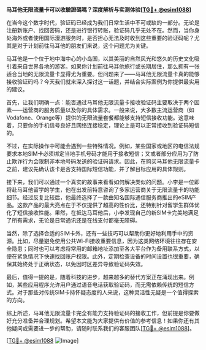 **马耳他无限流量卡可以收驗證碼嗎？深度解析与实测体验[[TG💪+ @esim1088](https://t.me/s/esim1088)]**

在当今这个数字时代，验证码已经成为我们日常生活中不可或缺的一部分。无论是注册新账户、找回密码，还是进行银行转账，验证码几乎无处不在。然而，当你身处海外或者使用国际漫游服务时，是否担心无法及时收到这些重要的验证码呢？尤其是对于计划前往马耳他的朋友们来说，这个问题尤为关键。

马耳他是一个位于地中海中心的小岛国，以其美丽的自然风光和悠久的历史文化吸引着来自世界各地的游客。如果你计划前往马耳他旅行或长期居住，那么拥有一张适合当地的无限流量卡显得尤为重要。但问题来了——马耳他无限流量卡真的能够接收验证码吗？今天我们就来深入探讨这一话题，并结合实际案例为你提供最实用的建议。

首先，让我们明确一点：能否通过马耳他无限流量卡接收验证码主要取决于两个因素——运营商的服务质量以及你的具体需求。一般来说，大多数主流运营商（如Vodafone、Orange等）提供的无限流量套餐都能够支持短信接收功能。这意味着，只要你的手机信号良好且网络连接稳定，理论上是可以正常接收到验证码短信的。

不过，在实际操作中可能会遇到一些特殊情况。例如，某些国家或地区的电信法规要求本地SIM卡必须绑定当地手机号码才能用于接收短信；又或者部分应用为了防止欺诈行为会限制非本地号码发送的验证码请求。因此，在购买马耳他无限流量卡之前，建议先确认该卡是否支持国际短信功能，并了解目标应用的具体规则。

接下来，我们可以通过一个真实的故事来看看如何解决类似的问题。小李是一位即将赴马耳他留学的学生，他在出发前特意咨询了多家运营商关于无限流量卡的功能细节。经过反复比较后，他最终选择了一款由知名国际通信服务商推出的eSIM产品。这款产品的最大亮点在于不仅提供了超高的性价比，还特别针对留学生群体优化了短信接收性能。果然，在抵达马耳他后，小李发现自己的新SIM卡完美地满足了所有需求，无论是日常通讯还是在线支付都毫无障碍。

当然，除了选择合适的SIM卡外，还有一些技巧可以帮助你更好地利用手中的资源。比如，尽量避免使用公共Wi-Fi接收重要信息，因为这类网络环境往往存在安全隐患；同时也可以考虑将常用的邮箱地址添加至各大平台作为备用联系方式，以便在紧急情况下快速找回账户权限。此外，定期检查设备的时间设置也很重要，确保其始终处于正确状态，以免因时区差异导致验证码失效。

最后，值得一提的是，随着科技的进步，越来越多的替代方案正在涌现出来。例如，某些应用程序允许用户通过语音电话获取验证码，而无需依赖传统的短信方式。对于那些对传统SIM卡持怀疑态度的人来说，这种灵活性无疑是一个值得探索的方向。

综上所述，马耳他无限流量卡完全有能力支持验证码的接收工作，但前提是你要做好充分准备并合理规划。希望本文能为大家提供有价值的参考信息！如果你还有其他疑问或需要进一步的帮助，请随时联系我们的客服团队[[TG💪+ @esim1088](https://t.me/s/esim1088)]。

[[TG💪+ @esim1088](https://t.me/s/esim1088) ![Image](https://i.postimg.cc/4NQfJmqS/Snipaste-2025-05-13-00-14-12.png)]